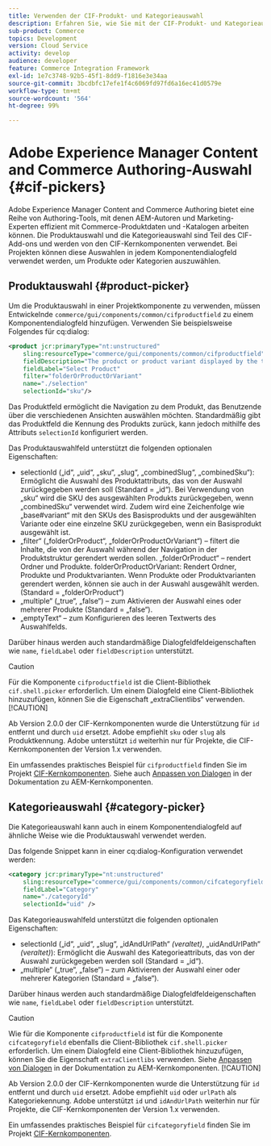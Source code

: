 ```yaml
---
title: Verwenden der CIF-Produkt- und Kategorieauswahl
description: Erfahren Sie, wie Sie mit der CIF-Produkt- und Kategorieauswahl in Ihren Commerce-Komponenten Autoren und Marketing-Experten unterstützen können, effizient mit Commerce-Produkten und -Katalogdaten zu arbeiten.
sub-product: Commerce
topics: Development
version: Cloud Service
activity: develop
audience: developer
feature: Commerce Integration Framework
exl-id: 1e7c3748-92b5-45f1-8dd9-f1816e3e34aa
source-git-commit: 3bcdbfc17efe1f4c6069fd97fd6a16ec41d0579e
workflow-type: tm+mt
source-wordcount: '564'
ht-degree: 99%

---
```


# Adobe Experience Manager Content and Commerce Authoring-Auswahl {#cif-pickers}

Adobe Experience Manager Content and Commerce Authoring bietet eine Reihe von Authoring-Tools, mit denen AEM-Autoren und Marketing-Experten effizient mit Commerce-Produktdaten und -Katalogen arbeiten können. Die Produktauswahl und die Kategorieauswahl sind Teil des CIF-Add-ons und werden von den CIF-Kernkomponenten verwendet. Bei Projekten können diese Auswahlen in jedem Komponentendialogfeld verwendet werden, um Produkte oder Kategorien auszuwählen.

## Produktauswahl {#product-picker}

Um die Produktauswahl in einer Projektkomponente zu verwenden, müssen Entwickelnde `commerce/gui/components/common/cifproductfield` zu einem Komponentendialogfeld hinzufügen. Verwenden Sie beispielsweise Folgendes für cq:dialog:

```xml
<product jcr:primaryType="nt:unstructured"
    sling:resourceType="commerce/gui/components/common/cifproductfield"
    fieldDescription="The product or product variant displayed by the teaser"
    fieldLabel="Select Product"
    filter="folderOrProductOrVariant"
    name="./selection"
    selectionId="sku"/>
```

Das Produktfeld ermöglicht die Navigation zu dem Produkt, das Benutzende über die verschiedenen Ansichten auswählen möchten. Standardmäßig gibt das Produktfeld die Kennung des Produkts zurück, kann jedoch mithilfe des Attributs `selectionId` konfiguriert werden.

Das Produktauswahlfeld unterstützt die folgenden optionalen Eigenschaften:

- selectionId („id“, „uid“, „sku“, „slug“, „combinedSlug“, „combinedSku“): Ermöglicht die Auswahl des Produktattributs, das von der Auswahl zurückgegeben werden soll (Standard = „id“). Bei Verwendung von „sku“ wird die SKU des ausgewählten Produkts zurückgegeben, wenn „combinedSku“ verwendet wird. Zudem wird eine Zeichenfolge wie „base#variant“ mit den SKUs des Basisprodukts und der ausgewählten Variante oder eine einzelne SKU zurückgegeben, wenn ein Basisprodukt ausgewählt ist.
- „filter“ („folderOrProduct“, „folderOrProductOrVariant“) – filtert die Inhalte, die von der Auswahl während der Navigation in der Produktstruktur gerendert werden sollen. „folderOrProduct“ – rendert Ordner und Produkte. folderOrProductOrVariant: Rendert Ordner, Produkte und Produktvarianten. Wenn Produkte oder Produktvarianten gerendert werden, können sie auch in der Auswahl ausgewählt werden. (Standard = „folderOrProduct“)
- „multiple“ („true“, „false“) – zum Aktivieren der Auswahl eines oder mehrerer Produkte (Standard = „false“).
- „emptyText“ – zum Konfigurieren des leeren Textwerts des Auswahlfelds.

Darüber hinaus werden auch standardmäßige Dialogfeldfeldeigenschaften wie `name`, `fieldLabel` oder `fieldDescription` unterstützt.

>[!CAUTION]
>
>Für die Komponente `cifproductfield` ist die Client-Bibliothek `cif.shell.picker` erforderlich. Um einem Dialogfeld eine Client-Bibliothek hinzuzufügen, können Sie die Eigenschaft „extraClientlibs“ verwenden.
>[!CAUTION]
>
>Ab Version 2.0.0 der CIF-Kernkomponenten wurde die Unterstützung für `id` entfernt und durch `uid` ersetzt. Adobe empfiehlt `sku` oder `slug` als Produktkennung. Adobe unterstützt `id` weiterhin nur für Projekte, die CIF-Kernkomponenten der Version 1.x verwenden.

Ein umfassendes praktisches Beispiel für `cifproductfield` finden Sie im Projekt [CIF-Kernkomponenten](https://github.com/adobe/aem-core-cif-components/blob/master/ui.apps/src/main/content/jcr_root/apps/core/cif/components/commerce/productteaser/v1/productteaser/_cq_dialog/.content.xml). Siehe auch [Anpassen von Dialogen](https://experienceleague.adobe.com/docs/experience-manager-core-components/using/developing/customizing.html#customizing-dialogs) in der Dokumentation zu AEM-Kernkomponenten.

## Kategorieauswahl {#category-picker}

Die Kategorieauswahl kann auch in einem Komponentendialogfeld auf ähnliche Weise wie die Produktauswahl verwendet werden.

Das folgende Snippet kann in einer cq:dialog-Konfiguration verwendet werden:

```xml
<category jcr:primaryType="nt:unstructured" 
    sling:resourceType="commerce/gui/components/common/cifcategoryfield" 
    fieldLabel="Category" 
    name="./categoryId" 
    selectionId="uid" />
```

Das Kategorieauswahlfeld unterstützt die folgenden optionalen Eigenschaften:

- selectionId („id“, „uid“, „slug“, „idAndUrlPath“ _(veraltet)_, „uidAndUrlPath“ _(veraltet)_): Ermöglicht die Auswahl des Kategorieattributs, das von der Auswahl zurückgegeben werden soll (Standard = „id“).
- „multiple“ („true“, „false“) – zum Aktivieren der Auswahl einer oder mehrerer Kategorien (Standard = „false“).

Darüber hinaus werden auch standardmäßige Dialogfeldfeldeigenschaften wie `name`, `fieldLabel` oder `fieldDescription` unterstützt.

>[!CAUTION]
>
>Wie für die Komponente `cifproductfield` ist für die Komponente `cifcategoryfield` ebenfalls die Client-Bibliothek `cif.shell.picker` erforderlich. Um einem Dialogfeld eine Client-Bibliothek hinzuzufügen, können Sie die Eigenschaft `extraClientlibs` verwenden. Siehe [Anpassen von Dialogen](https://experienceleague.adobe.com/docs/experience-manager-core-components/using/developing/customizing.html#customizing-dialogs) in der Dokumentation zu AEM-Kernkomponenten.
>[!CAUTION]
>
>Ab Version 2.0.0 der CIF-Kernkomponenten wurde die Unterstützung für `id` entfernt und durch `uid` ersetzt. Adobe empfiehlt `uid` oder `urlPath` als Kategoriekennung. Adobe unterstützt `id` und `idAndUrlPath` weiterhin nur für Projekte, die CIF-Kernkomponenten der Version 1.x verwenden.

Ein umfassendes praktisches Beispiel für `cifcategoryfield` finden Sie im Projekt [CIF-Kernkomponenten](https://github.com/adobe/aem-core-cif-components/blob/master/ui.apps/src/main/content/jcr_root/apps/core/cif/components/commerce/featuredcategorylist/v1/featuredcategorylist/_cq_dialog/.content.xml).
